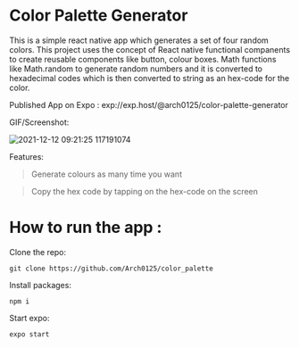# Color Palette Generator

This is a simple react native app which generates a set of four random colors. 
This project uses the concept of React native functional companents to create reusable components like button, colour boxes.
Math functions like Math.random to generate random numbers and it is converted to hexadecimal codes which is then converted to string as an hex-code for the color.

Published App on Expo :
exp://exp.host/@arch0125/color-palette-generator

GIF/Screenshot:

![2021-12-12 09:21:25 117191074](https://user-images.githubusercontent.com/72722967/145706975-a9ad110f-09ba-4c6f-920b-3af890a284d6.gif)

Features:
> Generate colours as many time you want

> Copy the hex code by tapping on the hex-code on the screen

# How to run the app :

Clone the repo:

`git clone https://github.com/Arch0125/color_palette`

Install packages:

`npm i`

Start expo:

`expo start`
